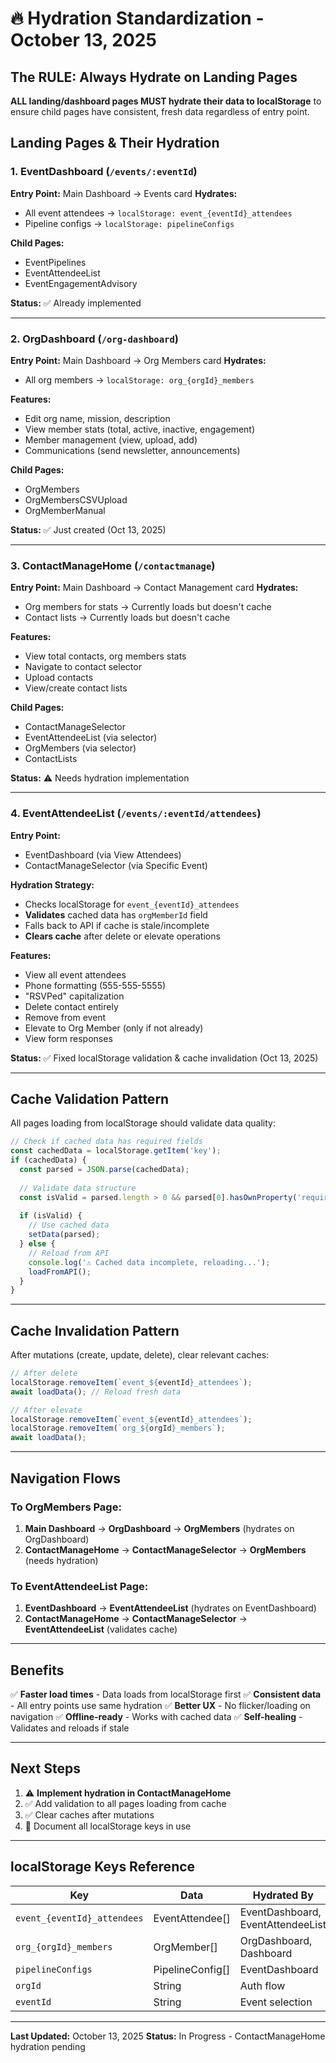 # 🔥 Hydration Standardization - October 13, 2025

## The RULE: Always Hydrate on Landing Pages

**ALL landing/dashboard pages MUST hydrate their data to localStorage** to ensure child pages have consistent, fresh data regardless of entry point.

## Landing Pages & Their Hydration

### 1. EventDashboard (`/events/:eventId`)
**Entry Point:** Main Dashboard → Events card
**Hydrates:**
- All event attendees → `localStorage: event_{eventId}_attendees`
- Pipeline configs → `localStorage: pipelineConfigs`

**Child Pages:**
- EventPipelines
- EventAttendeeList
- EventEngagementAdvisory

**Status:** ✅ Already implemented

---

### 2. OrgDashboard (`/org-dashboard`)
**Entry Point:** Main Dashboard → Org Members card
**Hydrates:**
- All org members → `localStorage: org_{orgId}_members`

**Features:**
- Edit org name, mission, description
- View member stats (total, active, inactive, engagement)
- Member management (view, upload, add)
- Communications (send newsletter, announcements)

**Child Pages:**
- OrgMembers
- OrgMembersCSVUpload
- OrgMemberManual

**Status:** ✅ Just created (Oct 13, 2025)

---

### 3. ContactManageHome (`/contactmanage`)
**Entry Point:** Main Dashboard → Contact Management card
**Hydrates:**
- Org members for stats → Currently loads but doesn't cache
- Contact lists → Currently loads but doesn't cache

**Features:**
- View total contacts, org members stats
- Navigate to contact selector
- Upload contacts
- View/create contact lists

**Child Pages:**
- ContactManageSelector
- EventAttendeeList (via selector)
- OrgMembers (via selector)
- ContactLists

**Status:** ⚠️ Needs hydration implementation

---

### 4. EventAttendeeList (`/events/:eventId/attendees`)
**Entry Point:** 
- EventDashboard (via View Attendees)
- ContactManageSelector (via Specific Event)

**Hydration Strategy:**
- Checks localStorage for `event_{eventId}_attendees`
- **Validates** cached data has `orgMemberId` field
- Falls back to API if cache is stale/incomplete
- **Clears cache** after delete or elevate operations

**Features:**
- View all event attendees
- Phone formatting (555-555-5555)
- "RSVPed" capitalization
- Delete contact entirely
- Remove from event
- Elevate to Org Member (only if not already)
- View form responses

**Status:** ✅ Fixed localStorage validation & cache invalidation (Oct 13, 2025)

---

## Cache Validation Pattern

All pages loading from localStorage should validate data quality:

```javascript
// Check if cached data has required fields
const cachedData = localStorage.getItem('key');
if (cachedData) {
  const parsed = JSON.parse(cachedData);
  
  // Validate data structure
  const isValid = parsed.length > 0 && parsed[0].hasOwnProperty('requiredField');
  
  if (isValid) {
    // Use cached data
    setData(parsed);
  } else {
    // Reload from API
    console.log('⚠️ Cached data incomplete, reloading...');
    loadFromAPI();
  }
}
```

---

## Cache Invalidation Pattern

After mutations (create, update, delete), clear relevant caches:

```javascript
// After delete
localStorage.removeItem(`event_${eventId}_attendees`);
await loadData(); // Reload fresh data

// After elevate
localStorage.removeItem(`event_${eventId}_attendees`);
localStorage.removeItem(`org_${orgId}_members`);
await loadData();
```

---

## Navigation Flows

### To OrgMembers Page:
1. **Main Dashboard** → **OrgDashboard** → **OrgMembers** (hydrates on OrgDashboard)
2. **ContactManageHome** → **ContactManageSelector** → **OrgMembers** (needs hydration)

### To EventAttendeeList Page:
1. **EventDashboard** → **EventAttendeeList** (hydrates on EventDashboard)
2. **ContactManageHome** → **ContactManageSelector** → **EventAttendeeList** (validates cache)

---

## Benefits

✅ **Faster load times** - Data loads from localStorage first
✅ **Consistent data** - All entry points use same hydration
✅ **Better UX** - No flicker/loading on navigation
✅ **Offline-ready** - Works with cached data
✅ **Self-healing** - Validates and reloads if stale

---

## Next Steps

1. ⚠️ **Implement hydration in ContactManageHome**
2. ✅ Add validation to all pages loading from cache
3. ✅ Clear caches after mutations
4. 📝 Document all localStorage keys in use

---

## localStorage Keys Reference

| Key | Data | Hydrated By | Used By |
|-----|------|-------------|---------|
| `event_{eventId}_attendees` | EventAttendee[] | EventDashboard, EventAttendeeList | EventAttendeeList, EventPipelines |
| `org_{orgId}_members` | OrgMember[] | OrgDashboard, Dashboard | OrgMembers |
| `pipelineConfigs` | PipelineConfig[] | EventDashboard | EventPipelines |
| `orgId` | String | Auth flow | All pages |
| `eventId` | String | Event selection | Event pages |

---

**Last Updated:** October 13, 2025
**Status:** In Progress - ContactManageHome hydration pending

